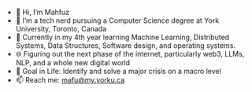 - 👋 Hi, I’m Mahfuz
- 👀 I’m a tech nerd pursuing a Computer Science degree at York University, Toronto, Canada
- 🌱 Currently in my 4th year learning Machine Learning, Distributed Systems, Data Structures, Software design, and operating systems.
- 🌐 Figuring out the next phase of the internet, particularly web3, LLMs, NLP, and a whole new digital world
- 🥇 Goal in Life: Identify and solve a major crisis on a macro level
- 📫 Reach me: mafu@my.yorku.ca
